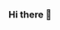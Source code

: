 ### Hi there 👋

<!--
**lukaszgryglicki/lukaszgryglicki** is a ✨ _special_ ✨ repository because its `README.md` (this file) appears on your GitHub profile.

Here are some ideas to get you started:

- 🔭 I’m currently working on ...
  - All kinds of backends for The Linux Foundation Insights V2 project
  - I'm an author & maintainer of CNCF's DevStats tool.
- 🌱 I’m currently learning ...
  - I'm learning mostly go & redshift atm.
  - Also researching Rust in my spare time
  - When speaking about non-developer hobbies:
    - I'm currently researching [deep ultraviolet photography](https://www.ultravioletphotography.com/content/index.php?/profile/368-lukaszgryglicki/).
    - I also enjoy other EM spectra photography - infrared (up to 1.2um, then thermal 7.5-14um), ultraviolet (even UV-B & UV-C).
    - I like lasers too (have 808nm IR 7W and 445nm 4W AC powered, dream about portable CO2 > 20W).
    - I like analog photography and also modern one - but it needs to be >= full frame (mostly using medium format recently).
    - Enjoying motorbikes and old cars (like BMW E38 V12, Audi A8 D2 V8 etc.).
    - Traveling North, especially above the Arctic Circle (Norway is my favorite, especially Spitsbergen), also Alaska, Canada, used to like Russia but no longer like it (I think it's clear why).
  - I think I should be a scientist, but doing something quite close to it.
- 💬 Ask me about ...
  - Photography, especially invisible "light", photograhic lenses.
  - Old cars.
  - Lasers.
  - Traveling far and without any travel agencies (traveled entire Russia once - not using planes, in the Siberian winter...)
- 📫 How to reach me:
  - Email: lukaszgryglicki@o2.pl
  - Phone: +48 693582014
  - Skype: lukaszgryglicki (barely used).
  - This GitHub page.
  - LinkedIn [profile](https://www.linkedin.com/in/lukasz-gryglicki-89a6a678/).
  - FB [profile](https://www.facebook.com/lukasz.gryglicki/).
  - UVP [profile](https://www.ultravioletphotography.com/content/index.php?/profile/368-lukaszgryglicki/).
- 😄 Pronouns: him.
- For more about my company affiliations, programming languages/techs/stack used etc. etc. - please see LinkedIn [profile](https://www.linkedin.com/in/lukasz-gryglicki-89a6a678/)
-->
